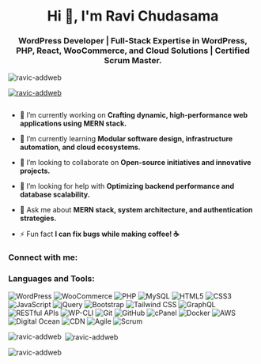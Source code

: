 <h1 align="center">Hi 👋, I'm Ravi Chudasama</h1>
<h3 align="center">WordPress Developer | Full-Stack Expertise in WordPress, PHP, React, WooCommerce, and Cloud Solutions | Certified Scrum Master.</h3>

<p align="left"> <img src="https://komarev.com/ghpvc/?username=ravic-addweb&label=Profile%20views&color=0e75b6&style=flat" alt="ravic-addweb" /> </p>

<p align="left"> <a href="https://github.com/ryo-ma/github-profile-trophy"><img src="https://github-profile-trophy.vercel.app/?username=ravic-addweb" alt="ravic-addweb" /></a> </p>

<p align="left"> <a href="https://twitter.com/" target="blank"><img src="https://img.shields.io/twitter/follow/?logo=twitter&style=for-the-badge" alt="" /></a> </p>

- 🔭 I’m currently working on **Crafting dynamic, high-performance web applications using MERN stack.**

- 🌱 I’m currently learning **Modular software design, infrastructure automation, and cloud ecosystems.**

- 👯 I’m looking to collaborate on **Open-source initiatives and innovative projects.**

- 🤝 I’m looking for help with **Optimizing backend performance and database scalability.**

- 💬 Ask me about **MERN stack, system architecture, and authentication strategies.**

- ⚡ Fun fact **I can fix bugs while making coffee! ☕**

<h3 align="left">Connect with me:</h3>
<p align="left">
</p>

<h3 align="left">Languages and Tools:</h3>

![WordPress](https://img.shields.io/badge/WordPress-21759B?style=for-the-badge&logo=wordpress&logoColor=white) 
![WooCommerce](https://img.shields.io/badge/WooCommerce-96588A?style=for-the-badge&logo=woocommerce&logoColor=white) 
![PHP](https://img.shields.io/badge/PHP-777BB4?style=for-the-badge&logo=php&logoColor=white) 
![MySQL](https://img.shields.io/badge/MySQL-4479A1?style=for-the-badge&logo=mysql&logoColor=white) 
![HTML5](https://img.shields.io/badge/HTML5-E34F26?style=for-the-badge&logo=html5&logoColor=white) 
![CSS3](https://img.shields.io/badge/CSS3-1572B6?style=for-the-badge&logo=css3&logoColor=white) 
![JavaScript](https://img.shields.io/badge/JavaScript-F7DF1E?style=for-the-badge&logo=javascript&logoColor=black) 
![jQuery](https://img.shields.io/badge/jQuery-0769AD?style=for-the-badge&logo=jquery&logoColor=white) 
![Bootstrap](https://img.shields.io/badge/Bootstrap-563D7C?style=for-the-badge&logo=bootstrap&logoColor=white) 
![Tailwind CSS](https://img.shields.io/badge/Tailwind_CSS-38B2AC?style=for-the-badge&logo=tailwind-css&logoColor=white) 
![GraphQL](https://img.shields.io/badge/GraphQL-E10098?style=for-the-badge&logo=graphql&logoColor=white) 
![RESTful APIs](https://img.shields.io/badge/RESTful_APIs-005571?style=for-the-badge&logo=api&logoColor=white) 
![WP-CLI](https://img.shields.io/badge/WP--CLI-0D2538?style=for-the-badge&logo=wordpress&logoColor=white) 
![Git](https://img.shields.io/badge/Git-F05032?style=for-the-badge&logo=git&logoColor=white) 
![GitHub](https://img.shields.io/badge/GitHub-181717?style=for-the-badge&logo=github&logoColor=white) 
![cPanel](https://img.shields.io/badge/cPanel-FF6C2C?style=for-the-badge&logo=cpanel&logoColor=white) 
![Docker](https://img.shields.io/badge/Docker-2496ED?style=for-the-badge&logo=docker&logoColor=white) 
![AWS](https://img.shields.io/badge/AWS-232F3E?style=for-the-badge&logo=amazon-aws&logoColor=white) 
![Digital Ocean](https://img.shields.io/badge/Digital_Ocean-0080FF?style=for-the-badge&logo=digitalocean&logoColor=white) 
![CDN](https://img.shields.io/badge/CDN-FFA500?style=for-the-badge&logo=cloudflare&logoColor=white) 
![Agile](https://img.shields.io/badge/Agile-02569B?style=for-the-badge&logo=agile&logoColor=white) 
![Scrum](https://img.shields.io/badge/Scrum-87CEEB?style=for-the-badge&logo=scrumalliance&logoColor=white) 


<p><img align="left" src="https://github-readme-stats.vercel.app/api/top-langs?username=ravic-addweb&show_icons=true&locale=en&layout=compact" alt="ravic-addweb" /></p>

<p>&nbsp;<img align="center" src="https://github-readme-stats.vercel.app/api?username=ravic-addweb&show_icons=true&locale=en" alt="ravic-addweb" /></p>

<p><img align="center" src="https://github-readme-streak-stats.herokuapp.com/?user=ravic-addweb&" alt="ravic-addweb" /></p>
